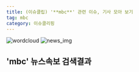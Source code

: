 ```yaml
---
title: (이슈클립) '**mbc**' 관련 이슈, 기사 모아 보기
tag: mbc
category: 이슈클리핑
---
```

![wordcloud](https://s3.ap-northeast-2.amazonaws.com/lyrics101-wordcloud/2018-09-25-1537868741.png)
![news_img](https://user-images.githubusercontent.com/42597476/44507050-1206f400-a6e4-11e8-8d98-7ffbfebb353f.png)
## **'**mbc**'** 뉴스속보 검색결과


